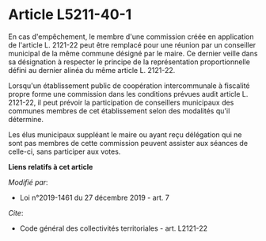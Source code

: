# Article L5211-40-1

En cas d'empêchement, le membre d'une commission créée en application de l'article L. 2121-22 peut être remplacé pour une
réunion par un conseiller municipal de la même commune désigné par le maire. Ce dernier veille dans sa désignation à
respecter le principe de la représentation proportionnelle défini au dernier alinéa du même article L. 2121-22.

Lorsqu'un établissement public de coopération intercommunale à fiscalité propre forme une commission dans les conditions
prévues audit article L. 2121-22, il peut prévoir la participation de conseillers municipaux des communes membres de cet
établissement selon des modalités qu'il détermine.

Les élus municipaux suppléant le maire ou ayant reçu délégation qui ne sont pas membres de cette commission peuvent assister
aux séances de celle-ci, sans participer aux votes.

**Liens relatifs à cet article**

_Modifié par_:

  - Loi n°2019-1461 du 27 décembre 2019 - art. 7

_Cite_:

  - Code général des collectivités territoriales - art. L2121-22
